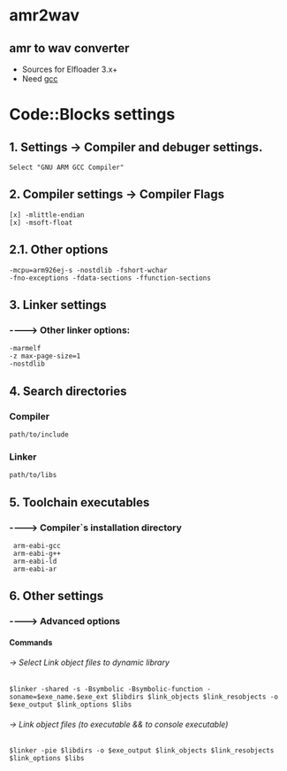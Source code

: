 # amr2wav
## amr to wav converter

* Sources for Elfloader 3.x+
* Need [gcc](https://github.com/siemens-elfloader/gcc)




# Code::Blocks settings

## 1. Settings -> Compiler and debuger settings.
    Select "GNU ARM GCC Compiler"

## 2.  Compiler settings -> Compiler Flags
    [x] -mlittle-endian
    [x] -msoft-float

## 2.1. Other options
    -mcpu=arm926ej-s -nostdlib -fshort-wchar
    -fno-exceptions -fdata-sections -ffunction-sections

## 3. Linker settings
### ----> Other linker options:
    -marmelf
    -z max-page-size=1
    -nostdlib

## 4. Search directories
### Compiler
    path/to/include
### Linker
    path/to/libs

## 5. Toolchain executables
### ----> Compiler`s installation directory
     arm-eabi-gcc
     arm-eabi-g++
     arm-eabi-ld
     arm-eabi-ar

## 6. Other settings
### ----> Advanced options
#### Commands
###### -> Select Link object files to dynamic library
    $linker -shared -s -Bsymbolic -Bsymbolic-function -soname=$exe_name.$exe_ext $libdirs $link_objects $link_resobjects -o $exe_output $link_options $libs

###### -> Link object files (to executable && to console executable)
    $linker -pie $libdirs -o $exe_output $link_objects $link_resobjects $link_options $libs
